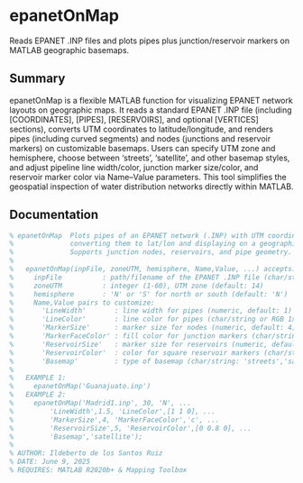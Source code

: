 # epanetOnMap
Reads EPANET .INP files and plots pipes plus junction/reservoir markers on MATLAB geographic basemaps.

## Summary
epanetOnMap is a flexible MATLAB function for visualizing EPANET network layouts on geographic maps. It reads a standard EPANET .INP file (including [COORDINATES], [PIPES], [RESERVOIRS], and optional [VERTICES] sections), converts UTM coordinates to latitude/longitude, and renders pipes (including curved segments) and nodes (junctions and reservoir markers) on customizable basemaps. Users can specify UTM zone and hemisphere, choose between ‘streets’, ‘satellite’, and other basemap styles, and adjust pipeline line width/color, junction marker size/color, and reservoir marker color via Name–Value parameters. This tool simplifies the geospatial inspection of water distribution networks directly within MATLAB.

## Documentation
```matlab
% epanetOnMap  Plots pipes of an EPANET network (.INP) with UTM coordinates,
%              converting them to lat/lon and displaying on a geographic map.
%              Supports junction nodes, reservoirs, and pipe geometry.
%
%   epanetOnMap(inpFile, zoneUTM, hemisphere, Name,Value, ...) accepts:
%     inpFile          : path/filename of the EPANET .INP file (char/string)
%     zoneUTM          : integer (1-60), UTM zone (default: 14)
%     hemisphere       : 'N' or 'S' for north or south (default: 'N')
%     Name,Value pairs to customize:
%       'LineWidth'       : line width for pipes (numeric, default: 1)
%       'LineColor'       : line color for pipes (char/string or RGB 1x3, default: 'r')
%       'MarkerSize'      : marker size for nodes (numeric, default: 4)
%       'MarkerFaceColor' : fill color for junction markers (char/string or RGB 1x3, default: 'b')
%       'ReservoirSize'   : marker size for reservoirs (numeric, default: 5)
%       'ReservoirColor'  : color for square reservoir markers (char/string or RGB 1x3, default: [0 0.8 0])
%       'Basemap'         : type of basemap (char/string: 'streets','satellite',...; default: 'streets')
%
%   EXAMPLE 1:
%     epanetOnMap('Guanajuato.inp')
%   EXAMPLE 2:
%     epanetOnMap('Madrid1.inp', 30, 'N', ...
%         'LineWidth',1.5, 'LineColor',[1 1 0], ...
%         'MarkerSize',4, 'MarkerFaceColor','c', ...
%         'ReservoirSize',5, 'ReservoirColor',[0 0.8 0], ...
%         'Basemap','satellite');
%
% AUTHOR: Ildeberto de los Santos Ruiz
% DATE: June 9, 2025
% REQUIRES: MATLAB R2020b+ & Mapping Toolbox

